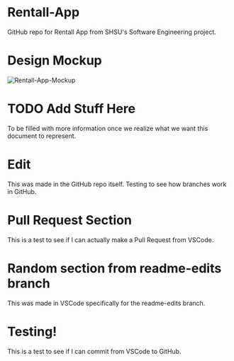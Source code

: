 # Rentall-App
GitHub repo for Rentall App from SHSU's Software Engineering project. 

# Design Mockup 

![Rentall-App-Mockup](https://user-images.githubusercontent.com/28638971/134362822-5e3a0f56-880a-45c8-8928-b1bf73439657.jpg)

# TODO Add Stuff Here

To be filled with more information once we realize what we want this document to represent.

# Edit

This was made in the GitHub repo itself. Testing to see how branches work in GitHub.

# Pull Request Section

This is a test to see if I can actually make a Pull Request from VSCode.

# Random section from readme-edits branch

This was made in VSCode specifically for the readme-edits branch.

# Testing!

This is a test to see if I can commit from VSCode to GitHub.


